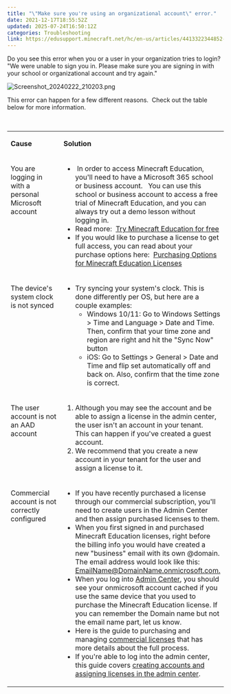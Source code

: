 ```yaml
---
title: "\"Make sure you're using an organizational account\" error."
date: 2021-12-17T18:55:52Z
updated: 2025-07-24T16:50:12Z
categories: Troubleshooting
link: https://edusupport.minecraft.net/hc/en-us/articles/4413322344852--Make-sure-you-re-using-an-organizational-account-error
---
```


Do you see this error when you or a user in your organization tries to login?  
"We were unable to sign you in. Please make sure you are signing in with your school or organizational account and try again."

![Screenshot_20240222_210203.png](https://edusupport.minecraft.net/hc/article_attachments/23965392154516)

This error can happen for a few different reasons.  Check out the table below for more information.

 

<table data-border="1px" data-cellpadding="5px">
<colgroup>
<col style="width: 50%" />
<col style="width: 50%" />
</colgroup>
<tbody>
<tr>
<td style="vertical-align: top" width="312"><p><strong>Cause</strong></p></td>
<td style="vertical-align: top" width="312"><p><strong>Solution</strong></p></td>
</tr>
<tr>
<td style="vertical-align: top" width="312"><p>You are logging in with a personal Microsoft account</p></td>
<td style="vertical-align: top" width="312"><ul>
<li> In order to access Minecraft Education, you'll need to have a Microsoft 365 school or business account.   You can use this school or business account to access a free trial of Minecraft Education, and you can always try out a demo lesson without logging in.  </li>
<li>Read more:  <a href="../Get-Started/Try-Minecraft-Education-for-free.md">Try Minecraft Education for free</a></li>
<li>If you would like to purchase a license to get full access, you can read about your purchase options here:  <a href="../Purchase-Licenses/Purchasing-Options-for-Minecraft-Education-Licenses.md">Purchasing Options for Minecraft Education Licenses</a></li>
</ul></td>
</tr>
<tr>
<td style="vertical-align: top"><p>The device's system clock is not synced</p></td>
<td style="vertical-align: top"><ul>
<li>Try syncing your system's clock. This is done differently per OS, but here are a couple examples:
<ul>
<li>Windows 10/11: Go to Windows Settings &gt; Time and Language &gt; Date and Time. Then, confirm that your time zone and region are right and hit the "Sync Now" button</li>
<li>iOS: Go to Settings &gt; General &gt; Date and Time and flip set automatically off and back on. Also, confirm that the time zone is correct.</li>
</ul></li>
</ul></td>
</tr>
<tr>
<td style="vertical-align: top" width="312"><p>The user account is not an AAD account</p></td>
<td style="vertical-align: top" width="312"><ol>
<li>Although you may see the account and be able to assign a license in the admin center, the user isn't an account in your tenant.  This can happen if you've created a guest account.</li>
<li>We recommend that you create a new account in your tenant for the user and assign a license to it.</li>
</ol></td>
</tr>
<tr>
<td style="vertical-align: top"><p>Commercial account is not correctly configured</p></td>
<td style="vertical-align: top"><ul>
<li>If you have recently purchased a license through our commercial subscription, you'll need to create users in the Admin Center and then assign purchased licenses to them.</li>
<li>When you first signed in and purchased Minecraft Education licenses, right before the billing info you would have created a new "business" email with its own @domain. The email address would look like this: <a href="mailto:EmailName@DomainName.onmicrosoft.com">EmailName@DomainName.onmicrosoft.com.</a></li>
<li>When you log into <a href="https://admin.microsoft.com/">Admin Center</a>, you should see your onmicrosoft account cached if you use the same device that you used to purchase the Minecraft Education license. If you can remember the Domain name but not the email name part, let us know.</li>
<li>Here is the guide to purchasing and managing <a href="../Purchase-Licenses/Purchase-Commercial-Licenses.md">commercial licenses</a> that has more details about the full process.</li>
<li>If you're able to log into the admin center, this guide covers <a href="../Administration-and-License-Management/Manage-Licenses-for-Camps-Clubs-Homeschool-and-Other-Organizations.md">creating accounts and assigning licenses in the admin center</a>.</li>
</ul></td>
</tr>
</tbody>
</table>
